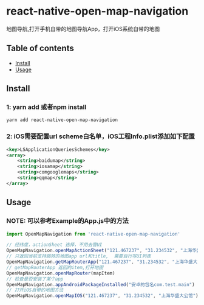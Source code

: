 # react-native-open-map-navigation
地图导航,打开手机自带的地图导航App，打开iOS系统自带的地图


## Table of contents
- [Install](#install)
- [Usage](#usage)

## Install
### 1: yarn add 或者npm install
`yarn add react-native-open-map-navigation  `

### 2: iOS需要配置url scheme白名单，iOS工程Info.plist添加如下配置
```xml
<key>LSApplicationQueriesSchemes</key>
<array>
	<string>baidumap</string>
	<string>iosamap</string>
	<string>comgooglemaps</string>
	<string>qqmap</string>
</array>
```



## Usage
### NOTE: 可以参考Example的App.js中的方法

```javascript
import OpenMapNavigation from 'react-native-open-map-navigation'

// 经纬度，actionSheet 选择，不用去管UI
OpenMapNavigation.openMapActionSheet("121.467237", "31.234532", "上海华盛大公馆")
// 只返回当前支持跳转的地图app url和title,  需要自行写UI列表
OpenMapNavigation.getMapRouterApp("121.467237", "31.234532", "上海华盛大公馆")
// getMapRouterApp 返回的item,打开地图
OpenMapNavigation.openMapRouter(mapItem)
// 检查是否安装了某个app
OpenMapNavigation.appAndroidPackageInstalled("安卓的包名com.test.main")
// 打开iOS自带的地图方法
OpenMapNavigation.openMapIOS("121.467237", "31.234532", "上海华盛大公馆")
```


